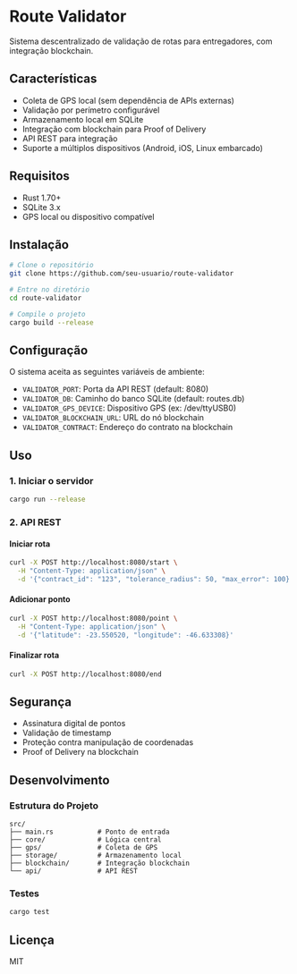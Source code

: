 # Route Validator

Sistema descentralizado de validação de rotas para entregadores, com integração blockchain.

## Características

- Coleta de GPS local (sem dependência de APIs externas)
- Validação por perímetro configurável
- Armazenamento local em SQLite
- Integração com blockchain para Proof of Delivery
- API REST para integração
- Suporte a múltiplos dispositivos (Android, iOS, Linux embarcado)

## Requisitos

- Rust 1.70+
- SQLite 3.x
- GPS local ou dispositivo compatível

## Instalação

```bash
# Clone o repositório
git clone https://github.com/seu-usuario/route-validator

# Entre no diretório
cd route-validator

# Compile o projeto
cargo build --release
```

## Configuração

O sistema aceita as seguintes variáveis de ambiente:

- `VALIDATOR_PORT`: Porta da API REST (default: 8080)
- `VALIDATOR_DB`: Caminho do banco SQLite (default: routes.db)
- `VALIDATOR_GPS_DEVICE`: Dispositivo GPS (ex: /dev/ttyUSB0)
- `VALIDATOR_BLOCKCHAIN_URL`: URL do nó blockchain
- `VALIDATOR_CONTRACT`: Endereço do contrato na blockchain

## Uso

### 1. Iniciar o servidor

```bash
cargo run --release
```

### 2. API REST

#### Iniciar rota
```bash
curl -X POST http://localhost:8080/start \
  -H "Content-Type: application/json" \
  -d '{"contract_id": "123", "tolerance_radius": 50, "max_error": 100}'
```

#### Adicionar ponto
```bash
curl -X POST http://localhost:8080/point \
  -H "Content-Type: application/json" \
  -d '{"latitude": -23.550520, "longitude": -46.633308}'
```

#### Finalizar rota
```bash
curl -X POST http://localhost:8080/end
```

## Segurança

- Assinatura digital de pontos
- Validação de timestamp
- Proteção contra manipulação de coordenadas
- Proof of Delivery na blockchain

## Desenvolvimento

### Estrutura do Projeto

```
src/
├── main.rs           # Ponto de entrada
├── core/             # Lógica central
├── gps/              # Coleta de GPS
├── storage/          # Armazenamento local
├── blockchain/       # Integração blockchain
└── api/              # API REST
```

### Testes

```bash
cargo test
```

## Licença

MIT 